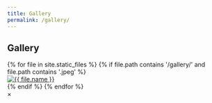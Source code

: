 ```yaml
---
title: Gallery
permalink: /gallery/
---
```


<h2>Gallery</h2>

<div class="gallery">
  {% for file in site.static_files %}
    {% if file.path contains '/gallery/' and file.path contains '.jpeg' %}
      <div class="gallery-item">
        <a href="{{ file.path }}" class="gallery-link">
          <img src="{{ file.path }}" alt="{{ file.name }}">
        </a>
      </div>
    {% endif %}
  {% endfor %}
</div>

<div id="image-modal" class="modal">
  <span class="close">&times;</span>
  <img class="modal-content" src="">
</div>

<script>
var modal = document.getElementById("image-modal");
var modalContent = modal.getElementsByClassName("modal-content")[0];
var modalClose = modal.getElementsByClassName("close")[0];

var links = document.getElementsByClassName("gallery-link");
for (var i = 0; i < links.length; i++) {
  links[i].onclick = function(event) {
    event.preventDefault();
    var imageUrl = this.getAttribute("href");
    modalContent.setAttribute("src", imageUrl);
    modal.style.display = "block";
  };
}

modalClose.onclick = function() {
  modal.style.display = "none";
};
</script>